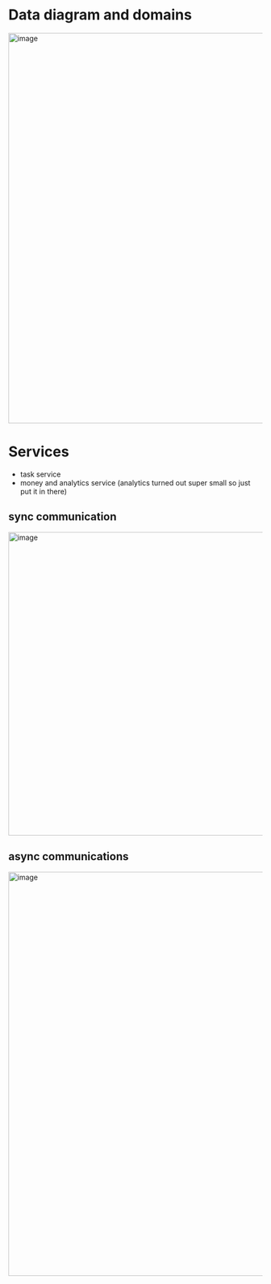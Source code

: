 # Data diagram and domains
<img width="772" alt="image" src="https://user-images.githubusercontent.com/40774894/166555144-c74eeb88-0a45-47aa-95ea-c8a9d24895d1.png">


# Services
* task service
* money and analytics service (analytics turned out super small so just put it in there)

## sync communication
<img width="600" alt="image" src="https://user-images.githubusercontent.com/40774894/166123271-bf76e6e8-225c-44a3-b58f-8a757bedf43c.png">


## async communications
<img width="799" alt="image" src="https://user-images.githubusercontent.com/40774894/166555344-e2eba5cc-fc5b-4ef7-8203-486866adc698.png">


